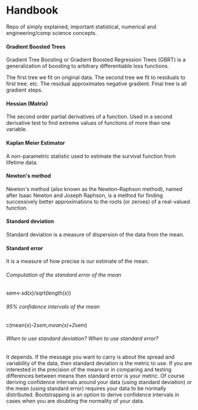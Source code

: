 # Handbook
Repo of simply explained, important statistical, numerical and engineering/comp science concepts.

#### Gradient Boosted Trees
Gradient Tree Boosting or Gradient Boosted Regression Trees (GBRT) is a generalization of boosting to arbitrary differentiable loss functions.

The first tree we fit on original data. The second tree we fit to residuals to first tree. etc. The residual approximates negative gradient. Final tree is all gradient steps.

#### Hessian (Matrix)
The second order partial derivatives of a function. Used in a second derivative test to find extreme values of functions of more than one variable.


#### Kaplan Meier Estimator
A non-parametric statistic used to estimate the survival function from lifetime data.


#### Newton's method
Newton's method (also known as the Newton–Raphson method), named after Isaac Newton and Joseph Raphson, is a method for finding successively better approximations to the roots (or zeroes) of a real-valued function.


#### Standard deviation
Standard deviation is a measure of dispersion of the data from the mean.

#### Standard error
It is a measure of how precise is our estimate of the mean.
###### Computation of the standard error of the mean
sem<-sd(x)/sqrt(length(x))
###### 95% confidence intervals of the mean
c(mean(x)-2*sem,mean(x)+2*sem)
###### When to use standard deviation? When to use standard error?
It depends. If the message you want to carry is about the spread and variability of the data, then standard deviation is the metric to use. If you are interested in the precision of the means or in comparing and testing differences between means then standard error is your metric. Of course deriving confidence intervals around your data (using standard deviation) or the mean (using standard error) requires your data to be normally distributed. Bootstrapping is an option to derive confidence intervals in cases when you are doubting the normality of your data.
